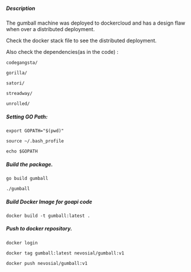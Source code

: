 ##### Description

The gumball machine was deployed to dockercloud and has a design flaw when over a distributed deployment.

Check the docker stack file to see the distributed deployment.

Also check the dependencies(as in the code) : 

  `codegangsta/`
  
  `gorilla/`
  
  `satori/`
  
  `streadway/`
  
  `unrolled/`


  #####  Setting GO Path:

  `export GOPATH="$(pwd)"`
  
  `source ~/.bash_profile`
  
  `echo $GOPATH`
  
  ##### Build the package.
  
  `go build gumball`
  
  `./gumball`


  ##### Build Docker Image for goapi code

  `docker build -t gumball:latest .`
  
  
  ##### Push to docker repository.
  
  `docker login`
  
  `docker tag gumball:latest nevosial/gumball:v1`
  
  `docker push nevosial/gumball:v1`
